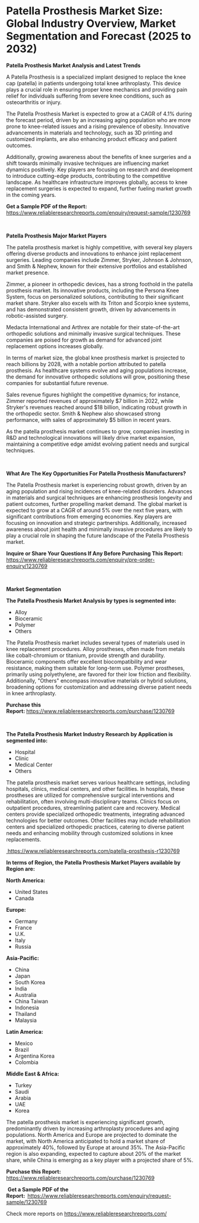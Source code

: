 <p><h1>Patella Prosthesis Market Size: Global Industry Overview, Market Segmentation and Forecast (2025 to 2032)</h1></p><p><strong>Patella Prosthesis Market Analysis and Latest Trends</strong></p>
<p><p>A Patella Prosthesis is a specialized implant designed to replace the knee cap (patella) in patients undergoing total knee arthroplasty. This device plays a crucial role in ensuring proper knee mechanics and providing pain relief for individuals suffering from severe knee conditions, such as osteoarthritis or injury. </p><p>The Patella Prosthesis Market is expected to grow at a CAGR of 4.1% during the forecast period, driven by an increasing aging population who are more prone to knee-related issues and a rising prevalence of obesity. Innovative advancements in materials and technology, such as 3D printing and customized implants, are also enhancing product efficacy and patient outcomes. </p><p>Additionally, growing awareness about the benefits of knee surgeries and a shift towards minimally invasive techniques are influencing market dynamics positively. Key players are focusing on research and development to introduce cutting-edge products, contributing to the competitive landscape. As healthcare infrastructure improves globally, access to knee replacement surgeries is expected to expand, further fueling market growth in the coming years.</p></p>
<p><strong>Get a Sample PDF of the Report:&nbsp;</strong> <a href="https://www.reliableresearchreports.com/enquiry/request-sample/1230769?utm_campaign=2295&utm_medium=2&utm_source=Github&utm_content=ia&utm_term=03032025&utm_id=patella-prosthesis">https://www.reliableresearchreports.com/enquiry/request-sample/1230769</a></p>
<p>&nbsp;</p>
<p><strong>Patella Prosthesis Major Market Players</strong></p>
<p><p>The patella prosthesis market is highly competitive, with several key players offering diverse products and innovations to enhance joint replacement surgeries. Leading companies include Zimmer, Stryker, Johnson & Johnson, and Smith & Nephew, known for their extensive portfolios and established market presence.</p><p>Zimmer, a pioneer in orthopedic devices, has a strong foothold in the patella prosthesis market. Its innovative products, including the Persona Knee System, focus on personalized solutions, contributing to their significant market share. Stryker also excels with its Triton and Scorpio knee systems, and has demonstrated consistent growth, driven by advancements in robotic-assisted surgery.</p><p>Medacta International and Arthrex are notable for their state-of-the-art orthopedic solutions and minimally invasive surgical techniques. These companies are poised for growth as demand for advanced joint replacement options increases globally.</p><p>In terms of market size, the global knee prosthesis market is projected to reach billions by 2028, with a notable portion attributed to patella prosthesis. As healthcare systems evolve and aging populations increase, the demand for innovative orthopedic solutions will grow, positioning these companies for substantial future revenue.</p><p>Sales revenue figures highlight the competitive dynamics; for instance, Zimmer reported revenues of approximately $7 billion in 2022, while Stryker's revenues reached around $18 billion, indicating robust growth in the orthopedic sector. Smith & Nephew also showcased strong performance, with sales of approximately $5 billion in recent years.</p><p>As the patella prosthesis market continues to grow, companies investing in R&D and technological innovations will likely drive market expansion, maintaining a competitive edge amidst evolving patient needs and surgical techniques.</p></p>
<p>&nbsp;</p>
<p><strong>What Are The Key Opportunities For Patella Prosthesis Manufacturers?</strong></p>
<p><p>The Patella Prosthesis market is experiencing robust growth, driven by an aging population and rising incidences of knee-related disorders. Advances in materials and surgical techniques are enhancing prosthesis longevity and patient outcomes, further propelling market demand. The global market is expected to grow at a CAGR of around 5% over the next five years, with significant contributions from emerging economies. Key players are focusing on innovation and strategic partnerships. Additionally, increased awareness about joint health and minimally invasive procedures are likely to play a crucial role in shaping the future landscape of the Patella Prosthesis market.</p></p>
<p><strong>Inquire or Share Your Questions If Any Before Purchasing This Report:</strong> <a href="https://www.reliableresearchreports.com/enquiry/pre-order-enquiry/1230769?utm_campaign=2295&utm_medium=2&utm_source=Github&utm_content=ia&utm_term=03032025&utm_id=patella-prosthesis">https://www.reliableresearchreports.com/enquiry/pre-order-enquiry/1230769</a></p>
<p>&nbsp;</p>
<p><strong>Market Segmentation</strong></p>
<p><strong>The Patella Prosthesis Market Analysis by types is segmented into:</strong></p>
<p><ul><li>Alloy</li><li>Bioceramic</li><li>Polymer</li><li>Others</li></ul></p>
<p><p>The Patella Prosthesis market includes several types of materials used in knee replacement procedures. Alloy prostheses, often made from metals like cobalt-chromium or titanium, provide strength and durability. Bioceramic components offer excellent biocompatibility and wear resistance, making them suitable for long-term use. Polymer prostheses, primarily using polyethylene, are favored for their low friction and flexibility. Additionally, "Others" encompass innovative materials or hybrid solutions, broadening options for customization and addressing diverse patient needs in knee arthroplasty.</p></p>
<p><strong>Purchase this Report:&nbsp;</strong><a href="https://www.reliableresearchreports.com/purchase/1230769?utm_campaign=2295&utm_medium=2&utm_source=Github&utm_content=ia&utm_term=03032025&utm_id=patella-prosthesis">https://www.reliableresearchreports.com/purchase/1230769</a></p>
<p>&nbsp;</p>
<p><strong>The Patella Prosthesis Market Industry Research by Application is segmented into:</strong></p>
<p><ul><li>Hospital</li><li>Clinic</li><li>Medical Center</li><li>Others</li></ul></p>
<p><p>The patella prosthesis market serves various healthcare settings, including hospitals, clinics, medical centers, and other facilities. In hospitals, these prostheses are utilized for comprehensive surgical interventions and rehabilitation, often involving multi-disciplinary teams. Clinics focus on outpatient procedures, streamlining patient care and recovery. Medical centers provide specialized orthopedic treatments, integrating advanced technologies for better outcomes. Other facilities may include rehabilitation centers and specialized orthopedic practices, catering to diverse patient needs and enhancing mobility through customized solutions in knee replacements.</p></p>
<p><a href="https://www.reliableresearchreports.com/patella-prosthesis-r1230769?utm_campaign=2295&utm_medium=2&utm_source=Github&utm_content=ia&utm_term=03032025&utm_id=patella-prosthesis">&nbsp;https://www.reliableresearchreports.com/patella-prosthesis-r1230769</a></p>
<p><strong>In terms of Region, the Patella Prosthesis Market Players available by Region are:</strong></p>
<p>
    <p> <strong> North America: </strong>
        <ul>
            <li>United States</li>
            <li>Canada</li>
        </ul>
        </p> 
    <p> <strong> Europe: </strong>
        <ul>
            <li>Germany</li>
            <li>France</li>
            <li>U.K.</li>
            <li>Italy</li>
            <li>Russia</li>
        </ul>
        </p> 
    <p> <strong> Asia-Pacific: </strong>
        <ul>
            <li>China</li>
            <li>Japan</li>
            <li>South Korea</li>
            <li>India</li>
            <li>Australia</li>
            <li>China Taiwan</li>
            <li>Indonesia</li>
            <li>Thailand</li>
            <li>Malaysia</li>
        </ul>
        </p> 
    <p> <strong> Latin America: </strong>
        <ul>
            <li>Mexico</li>
            <li>Brazil</li>
            <li>Argentina Korea</li>
            <li>Colombia</li>
        </ul>
        </p> 
    <p> <strong> Middle East & Africa: </strong>
        <ul>
            <li>Turkey</li>
            <li>Saudi</li>
            <li>Arabia</li>
            <li>UAE</li>
            <li>Korea</li>
        </ul>
    </p>
    </p>
<p><p>The patella prosthesis market is experiencing significant growth, predominantly driven by increasing arthroplasty procedures and aging populations. North America and Europe are projected to dominate the market, with North America anticipated to hold a market share of approximately 40%, followed by Europe at around 35%. The Asia-Pacific region is also expanding, expected to capture about 20% of the market share, while China is emerging as a key player with a projected share of 5%.</p></p>
<p><strong>Purchase this Report: </strong><a href="https://www.reliableresearchreports.com/purchase/1230769?utm_campaign=2295&utm_medium=2&utm_source=Github&utm_content=ia&utm_term=03032025&utm_id=patella-prosthesis">https://www.reliableresearchreports.com/purchase/1230769</a></p>
<p>&nbsp;<strong>Get a Sample PDF of the Report:&nbsp;&nbsp;</strong><a href="https://www.reliableresearchreports.com/enquiry/request-sample/1230769?utm_campaign=2295&utm_medium=2&utm_source=Github&utm_content=ia&utm_term=03032025&utm_id=patella-prosthesis">https://www.reliableresearchreports.com/enquiry/request-sample/1230769</a></p>
<p><strong></strong></p>
<p>Check more reports on <a href="https://www.reliableresearchreports.com/?utm_campaign=2295&utm_medium=2&utm_source=Github&utm_content=ia&utm_term=03032025&utm_id=patella-prosthesis">https://www.reliableresearchreports.com/</a></p>